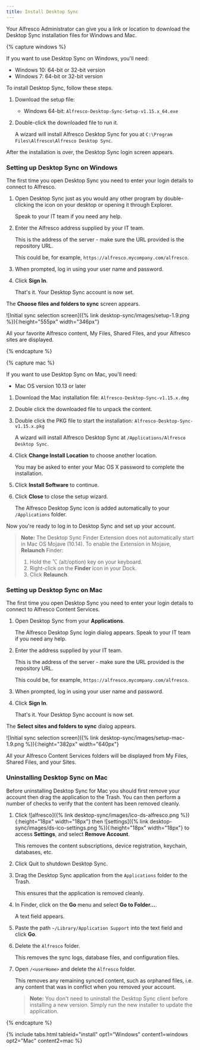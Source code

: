 ```yaml
---
title: Install Desktop Sync
---
```


Your Alfresco Administrator can give you a link or location to download the Desktop Sync installation files for Windows and Mac.

{% capture windows %}

If you want to use Desktop Sync on Windows, you'll need:

* Windows 10: 64-bit or 32-bit version
* Windows 7: 64-bit or 32-bit version

To install Desktop Sync, follow these steps.

1. Download the setup file:

    * Windows 64-bit: `Alfresco-Desktop-Sync-Setup-v1.15.x_64.exe`

2. Double-click the downloaded file to run it.

    A wizard will install Alfresco Desktop Sync for you at `C:\Program Files\Alfresco\Alfresco Desktop Sync`.

After the installation is over, the Desktop Sync login screen appears.

### Setting up Desktop Sync on Windows

The first time you open Desktop Sync you need to enter your login details to connect to Alfresco.

1. Open Desktop Sync just as you would any other program by double-clicking the icon on your desktop or opening it through Explorer.

    Speak to your IT team if you need any help.

2. Enter the Alfresco address supplied by your IT team.

    This is the address of the server - make sure the URL provided is the repository URL.

    This could be, for example, `https://alfresco.mycompany.com/alfresco`.

3. When prompted, log in using your user name and password.

4. Click **Sign In**.

    That's it. Your Desktop Sync account is now set.

The **Choose files and folders to sync** screen appears.

![Initial sync selection screen]({% link desktop-sync/images/setup-1.9.png %}){:height="555px" width="346px"}

All your favorite Alfresco content, My Files, Shared Files, and your Alfresco sites are displayed.

{% endcapture %}

{% capture mac %}

If you want to use Desktop Sync on Mac, you'll need:

* Mac OS version 10.13 or later

1. Download the Mac installation file: `Alfresco-Desktop-Sync-v1.15.x.dmg`

2. Double click the downloaded file to unpack the content.

3. Double click the PKG file to start the installation: `Alfresco-Desktop-Sync-v1.15.x.pkg`

    A wizard will install Alfresco Desktop Sync at `/Applications/Alfresco Desktop Sync`.

4. Click **Change Install Location** to choose another location.

    You may be asked to enter your Mac OS X password to complete the installation.

5. Click **Install Software** to continue.

6. Click **Close** to close the setup wizard.

    The Alfresco Desktop Sync icon is added automatically to your `/Applications` folder.

Now you're ready to log in to Desktop Sync and set up your account.

>**Note:** The Desktop Sync Finder Extension does not automatically start in Mac OS Mojave (10.14). To enable the Extension in Mojave, **Relaunch** Finder:
>
>1. Hold the ⌥ (alt/option) key on your keyboard.
>2. Right-click on the **Finder** icon in your Dock.
>3. Click **Relaunch**.

### Setting up Desktop Sync on Mac

The first time you open Desktop Sync you need to enter your login details to connect to Alfresco Content Services.

1. Open Desktop Sync from your **Applications**.

    The Alfresco Desktop Sync login dialog appears. Speak to your IT team if you need any help.

2. Enter the address supplied by your IT team.

    This is the address of the server - make sure the URL provided is the repository URL.

    This could be, for example, `https://alfresco.mycompany.com/alfresco`.

3. When prompted, log in using your user name and password.

4. Click **Sign In**.

    That's it. Your Desktop Sync account is now set.

The **Select sites and folders to sync** dialog appears.

![Initial sync selection screen]({% link desktop-sync/images/setup-mac-1.9.png %}){:height="382px" width="640px"}

All your Alfresco Content Services folders will be displayed from My Files, Shared Files, and your Sites.

### Uninstalling Desktop Sync on Mac

Before uninstalling Desktop Sync for Mac you should first remove your account then drag the application to the Trash. You can then perform a number of checks to verify that the content has been removed cleanly.

1. Click ![alfresco]({% link desktop-sync/images/ico-ds-alfresco.png %}){:height="18px" width="18px"} then ![settings]({% link desktop-sync/images/ds-ico-settings.png %}){:height="18px" width="18px"} to access **Settings**, and select **Remove Account**.

    This removes the content subscriptions, device registration, keychain, databases, etc.

2. Click Quit to shutdown Desktop Sync.

3. Drag the Desktop Sync application from the `Applications` folder to the Trash.

    This ensures that the application is removed cleanly.

4. In Finder, click on the **Go** menu and select **Go to Folder...**.

    A text field appears.

5. Paste the path `~/Library/Application Support` into the text field and click **Go**.

6. Delete the `Alfresco` folder.

    This removes the sync logs, database files, and configuration files.

7. Open `/<userHome>` and delete the `Alfresco` folder.

    This removes any remaining synced content, such as orphaned files, i.e. any content that was in conflict when you removed your account.

    > **Note:** You don't need to uninstall the Desktop Sync client before installing a new version. Simply run the new installer to update the application.

{% endcapture %}

{% include tabs.html tableid="install" opt1="Windows" content1=windows opt2="Mac" content2=mac %}
